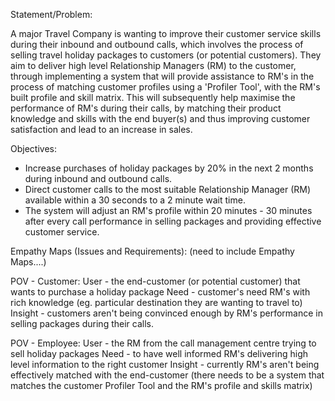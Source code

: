 Statement/Problem:

A major Travel Company is wanting to improve their customer service skills during their inbound and outbound calls, which involves the process of selling travel holiday packages to customers (or potential customers). They aim to deliver high level Relationship Managers (RM) to the customer, through implementing a system that will provide assistance to RM's in the process of matching customer profiles using a 'Profiler Tool', with the RM's built profile and skill matrix. This will subsequently help maximise the performance of RM's during their calls, by matching their product knowledge and skills with the end buyer(s) and thus improving customer satisfaction and lead to an increase in sales. 


Objectives:

- Increase purchases of holiday packages by 20% in the next 2 months during inbound and outbound calls. 
- Direct customer calls to the most suitable Relationship Manager (RM) available within a 30 seconds to a 2 minute wait time. 
- The system will adjust an RM's profile within 20 minutes - 30 minutes after every call performance in selling packages and providing effective customer service. 


Empathy Maps (Issues and Requirements):
(need to include Empathy Maps....) 


POV - Customer:
User - the end-customer (or potential customer) that wants to purchase a holiday package 
Need -  customer's need RM's with rich knowledge (eg. particular destination they are wanting to travel to) 
Insight - customers aren't being convinced enough by RM's performance in selling packages during their calls. 

POV - Employee: 
User - the RM from the call management centre trying to sell holiday packages 
Need - to have well informed RM's delivering high level information to the right customer
Insight - currently RM's aren't being effectively matched with the end-customer (there needs to be a system that matches the customer Profiler Tool and the RM's profile and skills matrix)

